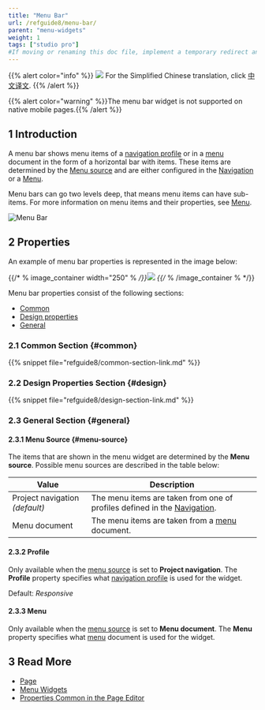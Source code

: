 ```yaml
---
title: "Menu Bar"
url: /refguide8/menu-bar/
parent: "menu-widgets"
weight: 1
tags: ["studio pro"]
#If moving or renaming this doc file, implement a temporary redirect and let the respective team know they should update the URL in the product. See Mapping to Products for more details.
---
```


{{% alert color="info" %}}
<img src="/attachments/china.png" style="display: inline-block; margin: 0" /> For the Simplified Chinese translation, click [中文译文](https://cdn.mendix.tencent-cloud.com/documentation/refguide8/menu-bar.pdf).
{{% /alert %}}

{{% alert color="warning" %}}The menu bar widget is not supported on native mobile pages.{{% /alert %}}

## 1 Introduction

A menu bar shows menu items of a [navigation profile](/refguide8/navigation/#profiles) or in a [menu](/refguide8/menu/) document in the form of a horizontal bar with items. These items are determined by the [Menu source](#menu-source) and are either configured in the [Navigation](/refguide8/navigation/) or a [Menu](/refguide8/menu/).

Menu bars can go two levels deep, that means menu items can have sub-items. For more information on menu items and their properties, see [Menu](/refguide8/menu/).

![Menu Bar](/attachments/refguide8/modeling/pages/menu-widgets/menu-bar/menu-bar.png)

## 2 Properties

An example of menu bar properties is represented in the image below:

{{/* % image_container width="250" % */}}![](/attachments/refguide8/modeling/pages/menu-widgets/menu-bar/menu-bar-properties.png)
{{/* % /image_container % */}}

Menu bar properties consist of the following sections:

* [Common](#common)
* [Design properties](#design)
* [General](#general)

### 2.1 Common Section {#common}

{{% snippet file="refguide8/common-section-link.md" %}}

### 2.2 Design Properties Section {#design}

{{% snippet file="refguide8/design-section-link.md" %}}

### 2.3 General Section {#general}

#### 2.3.1 Menu Source {#menu-source}

The items that are shown in the menu widget are determined by the **Menu source**. Possible menu sources are described in the table below:

| Value              | Description                                                  |
| ------------------ | ------------------------------------------------------------ |
| Project navigation  *(default)* | The menu items are taken from one of profiles defined in the [Navigation](/refguide8/navigation/#profiles). |
| Menu document      | The menu items are taken from a [menu](/refguide8/menu/) document.       |

#### 2.3.2 Profile 

Only available when the [menu source](#menu-source) is set to **Project navigation**. The **Profile** property specifies what [navigation profile](/refguide8/navigation/#profiles) is used for the widget. 

Default: *Responsive*

#### 2.3.3 Menu 

Only available when the [menu source](#menu-source) is set to **Menu document**. The **Menu** property specifies what [menu](/refguide8/menu/) document is used for the widget.

## 3 Read More

* [Page](/refguide8/page/)
* [Menu Widgets](/refguide8/menu-widgets/)
* [Properties Common in the Page Editor](/refguide8/common-widget-properties/)

